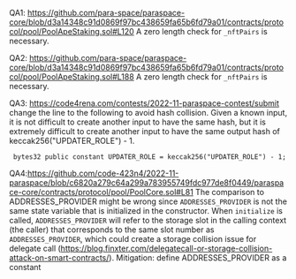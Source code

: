 QA1: https://github.com/para-space/paraspace-core/blob/d3a14348c91d0869f97bc438659fa65b6fd79a01/contracts/protocol/pool/PoolApeStaking.sol#L120
A zero length check for ``_nftPairs`` is necessary. 

QA2: https://github.com/para-space/paraspace-core/blob/d3a14348c91d0869f97bc438659fa65b6fd79a01/contracts/protocol/pool/PoolApeStaking.sol#L188
A zero length check for ``_nftPairs`` is necessary. 

QA3: https://code4rena.com/contests/2022-11-paraspace-contest/submit
change the line to the following to avoid hash collision. Given a known input, it is not difficult to create another input to have the same hash, but it is extremely difficult to create another input to have the same output hash of keccak256("UPDATER_ROLE") - 1. 
```
 bytes32 public constant UPDATER_ROLE = keccak256("UPDATER_ROLE") - 1;
```
QA4:https://github.com/code-423n4/2022-11-paraspace/blob/c6820a279c64a299a783955749fdc977de8f0449/paraspace-core/contracts/protocol/pool/PoolCore.sol#L81
The comparison to ADDRESSES_PROVIDER might be wrong since ``ADDRESSES_PROVIDER`` is not the same state variable that is initialized in the constructor. When ``initialize`` is called, ``ADDRESSES_PROVIDER`` will refer to the storage slot in the calling context (the caller) that corresponds to the same slot number as ``ADDRESSES_PROVIDER``, which could create a storage collision issue for delegate call (https://blog.finxter.com/delegatecall-or-storage-collision-attack-on-smart-contracts/). 
Mitigation: define ADDRESSES_PROVIDER as a constant


